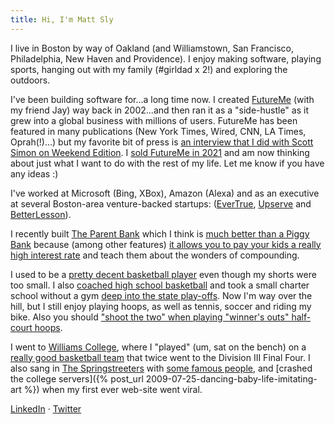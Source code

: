 ```yaml
---
title: Hi, I'm Matt Sly
---
```


I live in Boston by way of Oakland (and Williamstown, San Francisco, Philadelphia, New Haven and Providence). I  enjoy making software, playing sports, hanging out with my family (#girldad x 2!) and exploring the outdoors.

I've been building software for...a long time now. I created [FutureMe](https://www.futureme.org) (with my friend Jay) way back in 2002...and then ran it as a "side-hustle" as it grew into a global business with millions of users. FutureMe has been featured in many publications (New York Times, Wired, CNN, LA Times, Oprah(!)...) but my favorite bit of press is [an interview that I did with Scott Simon on Weekend Edition](https://www.npr.org/templates/story/story.php?storyId=9261640). I [sold FutureMe in 2021](https://www.linkedin.com/feed/update/urn:li:activity:6877285007862333441/) and am now thinking about just what I want to do with the rest of my life. Let me know if you have any ideas :)

I've worked at Microsoft (Bing, XBox), Amazon (Alexa) and as an executive at several Boston-area venture-backed startups: ([EverTrue](https://www.evertrue.com/), [Upserve](https://www.lightspeedhq.com/upserve/) and [BetterLesson](https://betterlesson.com/)).

I recently built [The Parent Bank](https://www.theparentbank) which I think is [much better than a Piggy Bank](https://www.theparentbank.com/blog/posts/five-problems-with-a-piggy-bank) because (among other features) [it allows you to pay your kids a really high interest rate](https://www.theparentbank.com/blog/posts/you-should-pay-your-kids-a-really-high-interest-rate-on-their-savings-here-s-why-and-how) and teach them about the wonders of compounding.

<!-- I'm a [testicular cancer surivor](/2023/02/01/the-war-with-my-body.html) -->
<!-- https://web.archive.org/web/20050211235515/http://www.mattsly.com/portfolio/ -->

I used to be a [pretty decent basketball player](https://photos.app.goo.gl/4noKg75z7k4vXJag8) even though my shorts were too small. I also [coached high school basketball](https://photos.app.goo.gl/PPsTF9LEoRRYw2TK8) and took a small charter school without a gym [deep into the state play-offs](https://www.sfgate.com/preps/article/Gateway-beats-long-odds-to-reach-NorCal-playoffs-2812135.php). Now I'm way over the hill, but I still enjoy playing hoops, as well as tennis, soccer and riding my bike. Also you should ["shoot the two" when playing "winner's outs" half-court hoops](https://medium.com/@mattsly/shoot-the-two-ed4aaa553294).

I went to [Williams College](https://www.williams.edu/), where I "played" (um, sat on the bench) on a [really good basketball team](https://www.youtube.com/watch?v=2dAKpFzVJqs&ab_channel=WilliamsEphsSports) that twice went to the Division III Final Four. I also sang in [The Springstreeters](https://linktr.ee/springstreeters?fbclid=IwAR1ixdaJL-L5-wn0y2HQ8KVnlCNzN5RnJuStgQPA7sYYdZIlIhyYceb5rkc) with [some famous people](https://www.williams.edu/feature-stories/leehom-wang-98-wows-williams/), and [crashed the college servers]({% post_url 2009-07-25-dancing-baby-life-imitating-art %}) when my first ever web-site went viral.

[LinkedIn](https://www.linkedin.com/in/mattsly/) &middot; [Twitter](https://twitter.com/mattsly) 


